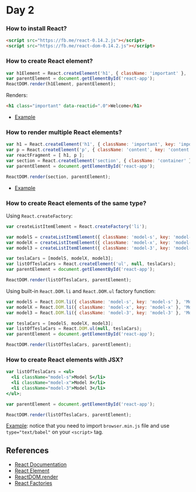 # Day 2

### How to install React?

```html
<script src="https://fb.me/react-0.14.2.js"></script>
<script src="https://fb.me/react-dom-0.14.2.js"></script>
```

### How to create React element?

```js
var h1Element = React.createElement('h1', { className: 'important' }, 'Welcome');
var parentElement = document.getElementById('react-app');
ReactDOM.render(h1Element, parentElement);
```

Renders:

```html
<h1 class="important" data-reactid=".0">Welcome</h1>
```

+ [Example](http://jsbin.com/qekasu/edit?html,output)

### How to render multiple React elements?

```js
var h1 = React.createElement('h1', { className: 'important', key: 'important' }, 'Introduction');
var p = React.createElement('p', { className: 'content', key: 'content' }, 'Welcome to The Iron Yard!');
var reactFragment = [ h1, p ];
var section = React.createElement('section', { className: 'container' }, reactFragment);
var parentElement = document.getElementById('react-app');

ReactDOM.render(section, parentElement);
```

+ [Example](http://jsbin.com/joguni/edit?html,output)

### How to create React elements of the same type?

Using `React.createFactory`:

```js
var createListItemElement = React.createFactory('li');

var modelS = createListItemElement({ className: 'model-s', key: 'model-s' }, 'Model S');
var modelX = createListItemElement({ className: 'model-x', key: 'model-x' }, 'Model X');
var model3 = createListItemElement({ className: 'model-3', key: 'model-3' }, 'Model 3');

var teslaCars = [modelS, modelX, model3];
var listOfTeslaCars = React.createElement('ul', null, teslaCars);
var parentElement = document.getElementById('react-app');

ReactDOM.render(listOfTeslaCars, parentElement);
```

Using built-in `React.DOM.li` and `React.DOM.ul` factory function:

```js
var modelS = React.DOM.li({ className: 'model-s', key: 'model-s' }, 'Model S');
var modelX = React.DOM.li({ className: 'model-x', key: 'model-x' }, 'Model X');
var model3 = React.DOM.li({ className: 'model-3', key: 'model-3' }, 'Model 3');

var teslaCars = [modelS, modelX, model3];
var listOfTeslaCars = React.DOM.ul(null, teslaCars);
var parentElement = document.getElementById('react-app');

ReactDOM.render(listOfTeslaCars, parentElement);
```

### How to create React elements with JSX?

```jsx
var listOfTeslaCars = <ul>
  <li className="model-s">Model S</li>
  <li className="model-x">Model X</li>
  <li className="model-3">Model 3</li>
</ul>;

var parentElement = document.getElementById('react-app');

ReactDOM.render(listOfTeslaCars, parentElement);
```

[Example](http://jsbin.com/pipuxaz/edit?html,output): notice that you need to import `browser.min.js` file and use `type="text/babel"` on your `<script>` tag.

## References

+ [React Documentation](https://facebook.github.io/react/)
+ [React Element](https://facebook.github.io/react/docs/glossary.html#react-elements)
+ [ReactDOM.render](https://facebook.github.io/react/docs/top-level-api.html#reactdom.render)
+ [React Factories](https://facebook.github.io/react/docs/glossary.html#factories)